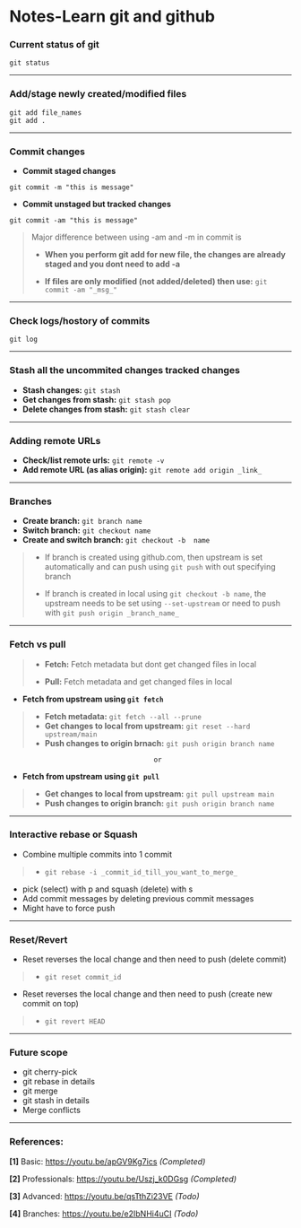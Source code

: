 # Notes-Learn git and github

### Current status of git
```
git status
```

***

### Add/stage newly created/modified files
```
git add file_names
git add .
```

***

### Commit changes
* **Commit staged changes**
```
git commit -m "this is message"
```
* **Commit unstaged but tracked changes**
```
git commit -am "this is message"
```
> Major difference between using -am and -m in commit is
> 
> - **When you perform git add for new file, the changes are already staged and you dont need to add -a**
> 
> - **If files are only modified (not added/deleted) then use:** `git commit -am "_msg_"`

***

### Check logs/hostory of commits
```
git log
```

***

### Stash all the uncommited changes tracked changes
- **Stash changes:** `git stash`
- **Get changes from stash:** `git stash pop`
- **Delete changes from stash:** `git stash clear`

***

### Adding remote URLs
- **Check/list remote  urls:** `git remote -v`
- **Add remote URL (as alias origin):** `git remote add origin _link_`

***

### Branches
- **Create branch:** `git branch name`
- **Switch branch:** `git checkout name`
- **Create and switch branch:** `git checkout -b  name`

> - If branch is created using github.com, then upstream is set automatically and can push using `git push` with out specifying branch
> 
> - If branch is created in local using `git checkout -b name`, the upstream needs to be set using `--set-upstream` or need to push with `git push origin _branch_name_`

***

### Fetch vs pull

> - **Fetch:** Fetch metadata but dont get changed files in local
> 
> - **Pull:** Fetch metadata and get changed files in local

- **Fetch from upstream using `git fetch`**
> - **Fetch metadata:** `git fetch --all --prune`
> - **Get changes to local from upstream:**  `git reset --hard upstream/main`
> - **Push changes to origin brnach:** `git push origin branch name`

                                        or

- **Fetch from upstream using `git pull`**
> - **Get changes to local from upstream:** `git pull upstream main`
> - **Push changes to origin branch:** `git push origin branch name`

***

### Interactive rebase or Squash
 - Combine multiple commits into 1 commit
 > - `git rebase -i _commit_id_till_you_want_to_merge_`
 - pick (select) with p and squash (delete) with s
 - Add commit messages by deleting previous commit messages
 - Might have to force push

***

### Reset/Revert
 - Reset reverses the local change and then need to push (delete commit)
 > - `git reset commit_id` 
 - Reset reverses the local change and then need to push (create new commit on top)
 > - `git revert HEAD`

***

### Future scope
 - git cherry-pick
 - git rebase in details
 - git merge
 - git stash in details
 - Merge conflicts

***

### References: 

**[1]** Basic: <https://youtu.be/apGV9Kg7ics> *(Completed)*

**[2]** Professionals: <https://youtu.be/Uszj_k0DGsg> *(Completed)*

**[3]** Advanced: <https://youtu.be/qsTthZi23VE> *(Todo)*

**[4]** Branches: <https://youtu.be/e2IbNHi4uCI> *(Todo)*